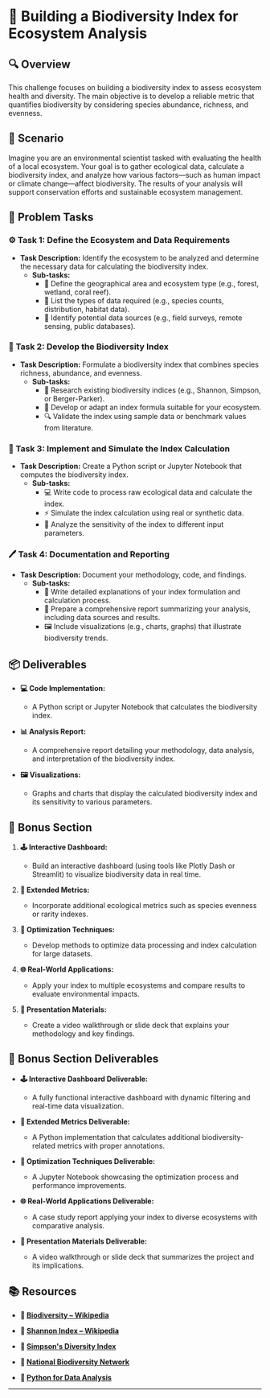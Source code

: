 # 🌿 Building a Biodiversity Index for Ecosystem Analysis

## 🔍 Overview
This challenge focuses on building a biodiversity index to assess ecosystem health and diversity. The main objective is to develop a reliable metric that quantifies biodiversity by considering species abundance, richness, and evenness.

## 🚀 Scenario
Imagine you are an environmental scientist tasked with evaluating the health of a local ecosystem. Your goal is to gather ecological data, calculate a biodiversity index, and analyze how various factors—such as human impact or climate change—affect biodiversity. The results of your analysis will support conservation efforts and sustainable ecosystem management.

## 📝 Problem Tasks

### ⚙️ Task 1: Define the Ecosystem and Data Requirements
- **Task Description:** Identify the ecosystem to be analyzed and determine the necessary data for calculating the biodiversity index.
  - **Sub-tasks:**
    - 📐 Define the geographical area and ecosystem type (e.g., forest, wetland, coral reef).
    - 🧮 List the types of data required (e.g., species counts, distribution, habitat data).
    - 🔧 Identify potential data sources (e.g., field surveys, remote sensing, public databases).

### 🔬 Task 2: Develop the Biodiversity Index
- **Task Description:** Formulate a biodiversity index that combines species richness, abundance, and evenness.
  - **Sub-tasks:**
    - 🧮 Research existing biodiversity indices (e.g., Shannon, Simpson, or Berger-Parker).
    - 📐 Develop or adapt an index formula suitable for your ecosystem.
    - 🔍 Validate the index using sample data or benchmark values from literature.

### 🔧 Task 3: Implement and Simulate the Index Calculation
- **Task Description:** Create a Python script or Jupyter Notebook that computes the biodiversity index.
  - **Sub-tasks:**
    - 💻 Write code to process raw ecological data and calculate the index.
    - ⚡ Simulate the index calculation using real or synthetic data.
    - 🔄 Analyze the sensitivity of the index to different input parameters.

### 🖊️ Task 4: Documentation and Reporting
- **Task Description:** Document your methodology, code, and findings.
  - **Sub-tasks:**
    - 📄 Write detailed explanations of your index formulation and calculation process.
    - 📝 Prepare a comprehensive report summarizing your analysis, including data sources and results.
    - 🖼️ Include visualizations (e.g., charts, graphs) that illustrate biodiversity trends.

## 📦 Deliverables
- **💻 Code Implementation:**
  - A Python script or Jupyter Notebook that calculates the biodiversity index.
  
- **📊 Analysis Report:**
  - A comprehensive report detailing your methodology, data analysis, and interpretation of the biodiversity index.
  
- **🖼️ Visualizations:**
  - Graphs and charts that display the calculated biodiversity index and its sensitivity to various parameters.

## 🎁 Bonus Section
1. **🕹️ Interactive Dashboard:**
   - Build an interactive dashboard (using tools like Plotly Dash or Streamlit) to visualize biodiversity data in real time.
   
2. **🧮 Extended Metrics:**
   - Incorporate additional ecological metrics such as species evenness or rarity indexes.
   
3. **🔄 Optimization Techniques:**
   - Develop methods to optimize data processing and index calculation for large datasets.
   
4. **🌐 Real-World Applications:**
   - Apply your index to multiple ecosystems and compare results to evaluate environmental impacts.
   
5. **🎥 Presentation Materials:**
   - Create a video walkthrough or slide deck that explains your methodology and key findings.

## 🏅 Bonus Section Deliverables
- **🕹️ Interactive Dashboard Deliverable:**
  - A fully functional interactive dashboard with dynamic filtering and real-time data visualization.
  
- **🧮 Extended Metrics Deliverable:**
  - A Python implementation that calculates additional biodiversity-related metrics with proper annotations.
  
- **🔄 Optimization Techniques Deliverable:**
  - A Jupyter Notebook showcasing the optimization process and performance improvements.
  
- **🌐 Real-World Applications Deliverable:**
  - A case study report applying your index to diverse ecosystems with comparative analysis.
  
- **🎥 Presentation Materials Deliverable:**
  - A video walkthrough or slide deck that summarizes the project and its implications.

## 📚 Resources
- **🔗 [Biodiversity – Wikipedia](https://en.wikipedia.org/wiki/Biodiversity)**

- **🔗 [Shannon Index – Wikipedia](https://en.wikipedia.org/wiki/Information_entropy)**

- **🔗 [Simpson's Diversity Index](https://en.wikipedia.org/wiki/Simpson%27s_index)**

- **🔗 [National Biodiversity Network](https://www.nbn.org.uk/)**

- **🔗 [Python for Data Analysis](https://pandas.pydata.org/)**

---
